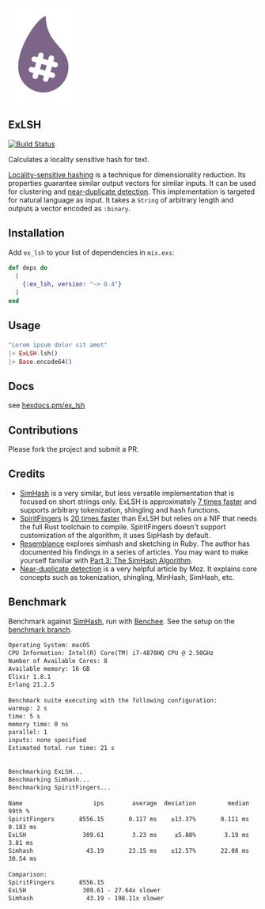 ![ExLSH logo](logo.svg)

## ExLSH

[![Build Status](https://travis-ci.com/meltwater/ex_lsh.svg?token=ydrd7j6fwuq6xzD4yQkt&branch=master)](https://travis-ci.com/meltwater/ex_lsh)

Calculates a locality sensitive hash for text.

[Locality-sensitive hashing](https://en.wikipedia.org/wiki/Locality-sensitive_hashing)
is a technique for dimensionality reduction. Its properties guarantee similar
output vectors for similar inputs. It can be used for clustering and
[near-duplicate detection](https://moz.com/devblog/near-duplicate-detection/).
This implementation is targeted for natural language as input. It takes a
`String` of arbitrary length and outputs a vector encoded as `:binary`.

## Installation

Add `ex_lsh` to your list of dependencies in `mix.exs`:

```elixir
def deps do
  [
    {:ex_lsh, version: "~> 0.4"}
  ]
end
```

## Usage

```elixir
"Lorem ipsum dolor sit amet"
|> ExLSH.lsh()
|> Base.encode64()
```

## Docs

see [hexdocs.pm/ex_lsh](https://hexdocs.pm/ex_lsh)

## Contributions

Please fork the project and submit a PR.

## Credits

- [SimHash](https://github.com/UniversalAvenue/simhash-ex) is a very similar,
  but less versatile implementation that is focused on short strings only.
  ExLSH is approximately [7 times faster](#benchmark) and supports arbitrary
  tokenization, shingling and hash functions.
- [SpiritFingers](https://github.com/holsee/spirit_fingers) is [20 times
  faster](#benchmark) than ExLSH but relies on a NIF that needs the full Rust
  toolchain to compile. SpiritFingers doesn't support customization of the
  algorithm, it uses SipHash by default.
- [Resemblance](https://github.com/matpalm/resemblance) explores simhash and
  sketching in Ruby. The author has documented his findings in a series of
  articles. You may want to make yourself familiar with
  [Part 3: The SimHash Algorithm](http://matpalm.com/resemblance/simhash/).
- [Near-duplicate detection](https://moz.com/devblog/near-duplicate-detection/)
  is a very helpful article by Moz. It explains core concepts such as
  tokenization, shingling, MinHash, SimHash, etc.

## Benchmark

Benchmark against [SimHash](https://hex.pm/packages/simhash), run with
[Benchee](https://hex.pm/packages/benchee). See the setup on the [benchmark
branch](https://github.com/meltwater/ex_lsh/tree/benchmark).

```
Operating System: macOS
CPU Information: Intel(R) Core(TM) i7-4870HQ CPU @ 2.50GHz
Number of Available Cores: 8
Available memory: 16 GB
Elixir 1.8.1
Erlang 21.2.5

Benchmark suite executing with the following configuration:
warmup: 2 s
time: 5 s
memory time: 0 ns
parallel: 1
inputs: none specified
Estimated total run time: 21 s


Benchmarking ExLSH...
Benchmarking Simhash...
Benchmarking SpiritFingers...

Name                    ips        average  deviation         median         99th %
SpiritFingers       8556.15       0.117 ms    ±13.37%       0.111 ms       0.183 ms
ExLSH                309.61        3.23 ms     ±5.88%        3.19 ms        3.81 ms
Simhash               43.19       23.15 ms    ±12.57%       22.08 ms       30.54 ms

Comparison:
SpiritFingers       8556.15
ExLSH                309.61 - 27.64x slower
Simhash               43.19 - 198.11x slower
```

